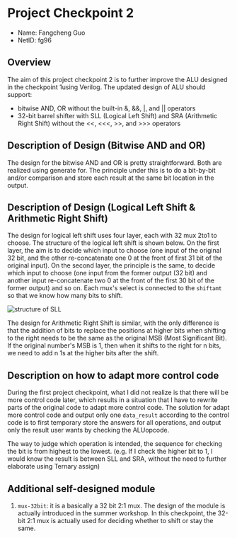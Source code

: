 # Project Checkpoint 2

- Name: Fangcheng Guo
- NetID: fg96

## Overview

The aim of this project checkpoint 2 is to further improve the ALU designed in the checkpoint 1using Verilog. The updated design of ALU should support:

- bitwise AND, OR without the built-in &, &&, |, and || operators
- 32-bit barrel shifter with SLL (Logical Left Shift) and SRA (Arithmetic Right Shift)
  without the <<, <<<, >>, and >>> operators

## Description of Design (Bitwise AND and OR)

The design for the bitwise AND and OR is pretty straightforward. Both are realized using generate for. The principle under this is to do a bit-by-bit and/or comparison and store each result at the same bit location in the output.

## Description of Design (Logical Left Shift & Arithmetic Right Shift)

The design for logical left shift uses four layer, each with 32 mux 2to1 to choose. The structure of the logical left shift is shown below. On the first layer, the aim is to decide which input to choose (one input of the original 32 bit, and the other re-concatenate one 0 at the front of first 31 bit of the original input). On the second layer, the principle is the same, to decide which input to choose (one input from the former output (32 bit) and another input re-concatenate two 0 at the front of the first 30 bit of the former output) and so on. Each mux's select is connected to the `shiftamt` so that we know how many bits to shift.

![structure of SLL](../Resources/SLL_implementation_32bit.jpg)

The design for Arithmetic Right Shift is similar, with the only difference is that the addition of bits to replace the positions at higher bits when shifting to the right needs to be the same as the original MSB (Most Significant Bit). If the original number's MSB is 1, then when it shifts to the right for n bits, we need to add n 1s at the higher bits after the shift.

## Description on how to adapt more control code

During the first project checkpoint, what I did not realize is that there will be more control code later, which results in a situation that I have to rewrite parts of the original code to adapt more control code. The solution for adapt more control code and output only one `data_result` according to the control code is to first temporary store the answers for all operations, and output only the result user wants by checking the ALUopcode.

The way to judge which operation is intended, the sequence for checking the bit is from highest to the lowest. (e.g. If I check the higher bit to 1, I would know the result is between SLL and SRA, without the need to further elaborate using Ternary assign)

## Additional self-designed module

1. `mux-32bit`: it is a basically a 32 bit 2:1 mux. The design of the module is actually introduced in the summer workshop. In this checkpoint, the 32-bit 2:1 mux is actually used for deciding whether to shift or stay the same.
